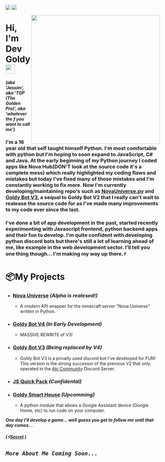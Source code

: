 ![](https://img.shields.io/badge/✦-Python-informational?style=flat&logo=python&logoColor=white&color=ffe600) ![](https://img.shields.io/badge/•-Javascript-informational?style=flat&logo=Javascript&logoColor=white&color=ffe600)

<img align="right" src="https://c.tenor.com/aNHKkEhomm4AAAAC/anime-keyboard.gif" width="420">

# Hi, I'm Dev Goldy <img src="https://raw.githubusercontent.com/MartinHeinz/MartinHeinz/master/wave.gif" width="30px">

#### *(aka 'Jassim', aka 'TGP (The Golden Pro)', aka 'whatever the f you want to call me')*

### I'm a 16 year old that self taught himself Python. I'm most comfortable with python but I'm hoping to soon expand to JavaScript, C# and Java. At the early beginning of my Python journey I coded apps like Nova Hub(DON'T look at the source code it's a complete mess) which really highlighted my coding flaws and mistakes but today I've fixed many of those mistakes and I'm constantly working to fix more. Now I'm currently developing/maintaining repo's such as [NovaUniverse.py](https://github.com/NovaUniverse/NovaUniverse.py) and [Goldy Bot V3](https://github.com/TGP-Projects/Goldy-Bot-V3), a sequal to Goldy Bot V2 that I really can't wait to realease the source code for as I've made many improvements to my code ever since the last.

### I've done a bit of app development in the past, started recently experimenting with Javascript frontend, python backend apps and their fun to develop. I'm quite confident with developing python discord bots but there's still a lot of learning ahead of me, like example in the web development sector. I'll tell you one thing though... I'm making my way up there.⚡

# 📦My Projects

* ### [Nova Universe](https://github.com/NovaUniverse/NovaUniverse.py) *(Alpha is realesed!)*
  * A modern API wrapper for the minecraft server "Nova Universe" written in Python.

* ### [Goldy Bot V4](https://github.com/Goldy-Bot/Goldy-Bot-V4) *(In Early Development)*
  * MASSIVE REWRITE of V3!

* ### [Goldy Bot V3](https://github.com/Goldy-Bot/Goldy-Bot-V3) *(Being replaced by V4)*
  * Goldy Bot V3 is a privatly used discord bot I've developed for FUN! This version is the strong successor of the previous V2 that only operated in the [Aki Community](https://discord.gg/ZpYtBTcefC) Discord Server.

* ### [JS Quick Pack](https://github.com/JS-Quick-Pack) *(Confidental)*

* ### [Goldy Smart House](https://github.com/THEGOLDENPRO/Goldy-Smart-House) *(Upcomming)*
  * A python module that allows a Google Assistant device (Google Home, etc) to run code on your computer.

***One day I'll develop a game... well guess you got to follow me until that day comes...***

##### (⚡[Secret](https://gist.github.com/THEGOLDENPRO/3ba012f94efa04ae7c216e753c882052) )

## *`More About Me Coming Soon...`*
